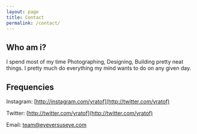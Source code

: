 ```yaml
---
layout: page
title: Contact
permalink: /contact/
---
```


## Who am i?

I spend most of my time Photographing, Designing, Building pretty neat things. I pretty much do everything my mind wants to do on any given day.


## Frequencies

Instagram: [http://instagram.com/yratof](http://twitter.com/yratof)

Twitter: [http://twitter.com/yratof](http://twitter.com/yratof)

Email: [team@eyeversuseye.com](mailto:team@eyeversuseye.com)